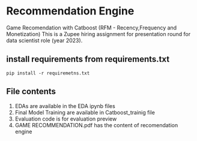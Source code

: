 # Recommendation Engine
Game Recomendation with Catboost (RFM - Recency,Frequency and Monetization)
This is a Zupee hiring assignment for presentation round for data scientist role (year 2023). 

## install requirements from requirements.txt
    pip install -r requiremetns.txt

## File contents
1. EDAs are available in the EDA ipynb files 
3. Final Model Training are available in Catboost_trainig file
3. Evaluation code is for evaluation preview 
4. GAME RECOMMENDATION.pdf has the content of recomendation engine